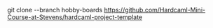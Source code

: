 git clone --branch hobby-boards https://github.com/Hardcaml-Mini-Course-at-Stevens/hardcaml-project-template
